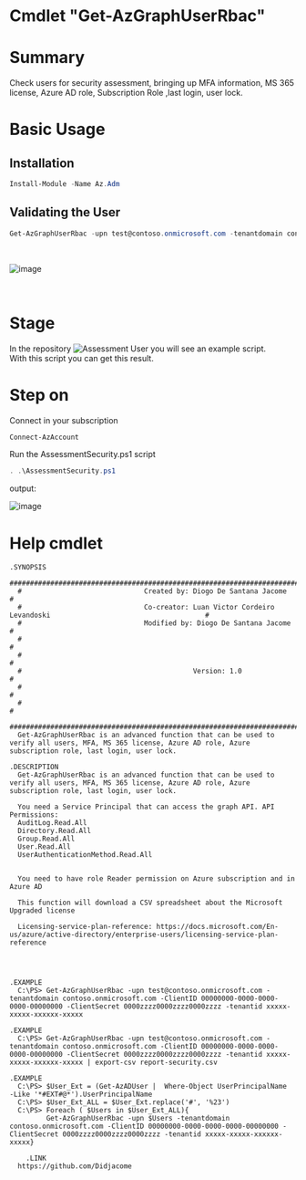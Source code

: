 # Cmdlet "Get-AzGraphUserRbac"

# Summary
Check users for security assessment, bringing up MFA information, MS 365 license, Azure AD role, Subscription Role ,last login, user lock. <br>


# Basic Usage
## Installation

```powershell
Install-Module -Name Az.Adm
```
## Validating the User
```powershell
Get-AzGraphUserRbac -upn test@contoso.onmicrosoft.com -tenantdomain contoso.onmicrosoft.com -ClientID 00000000-0000-0000-0000-00000000 -ClientSecret 0000zzzz0000zzzz0000zzzz -tenantid xxxxx-xxxxx-xxxxxx-xxxxx
```
<br>

![image](https://user-images.githubusercontent.com/83463639/175081542-57bf81f7-f44c-4b5c-9d3c-92425776a954.png)


<br>

# Stage

In the repository ![Assessment User](https://github.com/Didjacome/Modules.Azure/tree/main/script/Assessment-SecurityUsers)  you will see an example script.
<br>
With this script you can get this result.

# Step on
Connect in your subscription
```powershell
Connect-AzAccount 
```


Run the AssessmentSecurity.ps1 script

```powershell
. .\AssessmentSecurity.ps1
```

output:


![image](https://user-images.githubusercontent.com/83463639/175081606-2a8f7ef1-3e5d-45ce-a44f-bb814b44b031.png)



# Help cmdlet




      
 	.SYNOPSIS
      #################################################################################################################
      #                              Created by: Diogo De Santana Jacome                                              #
      #                              Co-creator: Luan Victor Cordeiro Levandoski                                      #
      #                              Modified by: Diogo De Santana Jacome                                             #
      #                                                                                                               #
      #                                                                                                               #
      #                                          Version: 1.0                                                         #
      #                                                                                                               #
      #                                                                                                               #
      #################################################################################################################   
      Get-AzGraphUserRbac is an advanced function that can be used to verify all users, MFA, MS 365 license, Azure AD role, Azure subscription role, last login, user lock.
    
    .DESCRIPTION
      Get-AzGraphUserRbac is an advanced function that can be used to verify all users, MFA, MS 365 license, Azure AD role, Azure subscription role, last login, user lock.

      You need a Service Principal that can access the graph API. API Permissions:
      AuditLog.Read.All
      Directory.Read.All
      Group.Read.All
      User.Read.All
      UserAuthenticationMethod.Read.All


      You need to have role Reader permission on Azure subscription and in Azure AD

      This function will download a CSV spreadsheet about the Microsoft Upgraded license

      Licensing-service-plan-reference: https://docs.microsoft.com/En-us/azure/active-directory/enterprise-users/licensing-service-plan-reference



    
    .EXAMPLE
      C:\PS> Get-AzGraphUserRbac -upn test@contoso.onmicrosoft.com -tenantdomain contoso.onmicrosoft.com -ClientID 00000000-0000-0000-0000-00000000 -ClientSecret 0000zzzz0000zzzz0000zzzz -tenantid xxxxx-xxxxx-xxxxxx-xxxxx
				
    .EXAMPLE
      C:\PS> Get-AzGraphUserRbac -upn test@contoso.onmicrosoft.com -tenantdomain contoso.onmicrosoft.com -ClientID 00000000-0000-0000-0000-00000000 -ClientSecret 0000zzzz0000zzzz0000zzzz -tenantid xxxxx-xxxxx-xxxxxx-xxxxx | export-csv report-security.csv
    
    .EXAMPLE
      C:\PS> $User_Ext = (Get-AzADUser |  Where-Object UserPrincipalName  -Like '*#EXT#@*').UserPrincipalName
      C:\PS> $User_Ext_ALL = $User_Ext.replace('#', '%23')
      C:\PS> Foreach ( $Users in $User_Ext_ALL){
             Get-AzGraphUserRbac -upn $Users -tenantdomain contoso.onmicrosoft.com -ClientID 00000000-0000-0000-0000-00000000 -ClientSecret 0000zzzz0000zzzz0000zzzz -tenantid xxxxx-xxxxx-xxxxxx-xxxxx}

		.LINK 
      https://github.com/Didjacome


	
        











